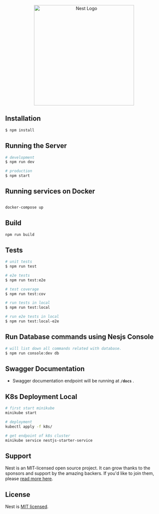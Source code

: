 <p align="center">
  <a href="http://nestjs.com/" target="blank"><img src="https://nestjs.com/img/logo_text.svg" width="320" alt="Nest Logo" /></a>
</p>
</p>
  <!--[![Backers on Open Collective](https://opencollective.com/nest/backers/badge.svg)](https://opencollective.com/nest#backer)
  [![Sponsors on Open Collective](https://opencollective.com/nest/sponsors/badge.svg)](https://opencollective.com/nest#sponsor)-->

## Installation

```bash
$ npm install
```

## Running the Server

```bash
# development
$ npm run dev

# production
$ npm start
```

## Running services on Docker

```bash

docker-compose up
```

## Build

```bash
npm run build
```

## Tests

```bash
# unit tests
$ npm run test

# e2e tests
$ npm run test:e2e

# test coverage
$ npm run test:cov

# run tests in local
$ npm run test:local

# run e2e tests in local
$ npm run test:local-e2e
```

## Run Database commands using Nesjs Console

```bash
# will list down all commands related with database.
$ npm run console:dev db
```

## Swagger Documentation

- Swagger documentation endpoint will be running at <b> `/docs` </b>.

## K8s Deployment Local

```bash
# first start minikube
minikube start

# deployment
kubectl apply -f k8s/

# get endpoint of k8s cluster
minikube service nestjs-starter-service
```

## Support

Nest is an MIT-licensed open source project. It can grow thanks to the sponsors and support by the amazing backers. If you'd like to join them, please [read more here](https://docs.nestjs.com/support).

## License

Nest is [MIT licensed](LICENSE).
